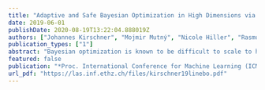 ```yaml
---
title: "Adaptive and Safe Bayesian Optimization in High Dimensions via One-Dimensional Subspaces"
date: 2019-06-01
publishDate: 2020-08-19T13:22:04.888019Z
authors: ["Johannes Kirschner", "Mojmir Mutný", "Nicole Hiller", "Rasmus Ischebeck", "Andreas Krause"]
publication_types: ["1"]
abstract: "Bayesian optimization is known to be difficult to scale to high dimensions, because the acquisition step requires solving a non-convex optimization problem in the same search space. In order to scale the method and keep its benefits, we propose an algorithm (LineBO) that restricts the problem to a sequence of iteratively chosen one-dimensional sub-problems. We show that our algorithm converges globally and obtains a fast local rate when the function is strongly convex. Further, if the objective has an invariant subspace, our method automatically adapts to the effective dimension without changing the algorithm. Our method scales well to high dimensions and makes use of a global Gaussian process model. When combined with the SafeOpt algorithm to solve the sub-problems, we obtain the first safe Bayesian optimization algorithm with theoretical guarantees applicable in high-dimensional settings. We evaluate our method on multiple synthetic benchmarks, where we obtain competitive performance. Further, we deploy our algorithm to optimize the beam intensity of the Swiss Free Electron Laser with up to 40 parameters while satisfying safe operation constraints."
featured: false
publication: "*Proc. International Conference for Machine Learning (ICML)*"
url_pdf: "https://las.inf.ethz.ch/files/kirschner19linebo.pdf"
---
```


